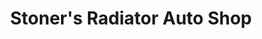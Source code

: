 ---
title: "Stoner's Radiator Auto Shop"
url: /waterloo/stoners-radiator-auto-shop/
shop: car repair
---